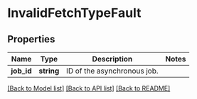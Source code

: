 # InvalidFetchTypeFault

## Properties
Name | Type | Description | Notes
------------ | ------------- | ------------- | -------------
**job_id** | **string** | ID of the asynchronous job. | 

[[Back to Model list]](../../README.md#documentation-for-models) [[Back to API list]](../../README.md#documentation-for-api-endpoints) [[Back to README]](../../README.md)

